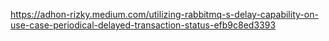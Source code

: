 https://adhon-rizky.medium.com/utilizing-rabbitmq-s-delay-capability-on-use-case-periodical-delayed-transaction-status-efb9c8ed3393
